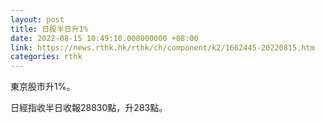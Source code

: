 ```yaml
---
layout: post
title: 日股半日升1%
date: 2022-08-15 10:49:10.000000000 +08:00
link: https://news.rthk.hk/rthk/ch/component/k2/1662445-20220815.htm
categories: rthk
---
```


東京股市升1%。

日經指收半日收報28830點，升283點。
